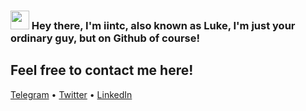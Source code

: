 ### <img src="https://raw.githubusercontent.com/iampavangandhi/iampavangandhi/master/gifs/Hi.gif" width="30px"> Hey there, I'm iintc, also known as Luke, I'm just your ordinary guy, but on Github of course!


## Feel free to contact me here!
<p align="left">
  <a href="https://t.me/iintc1">Telegram</a> •
  <a href="https://twitter.com/intent/follow?screen_name=swyx&tw_p=followbutton">Twitter</a> •
  <a href="https://learninpublic.org/?from=GH%20README">LinkedIn</a>
</p>

